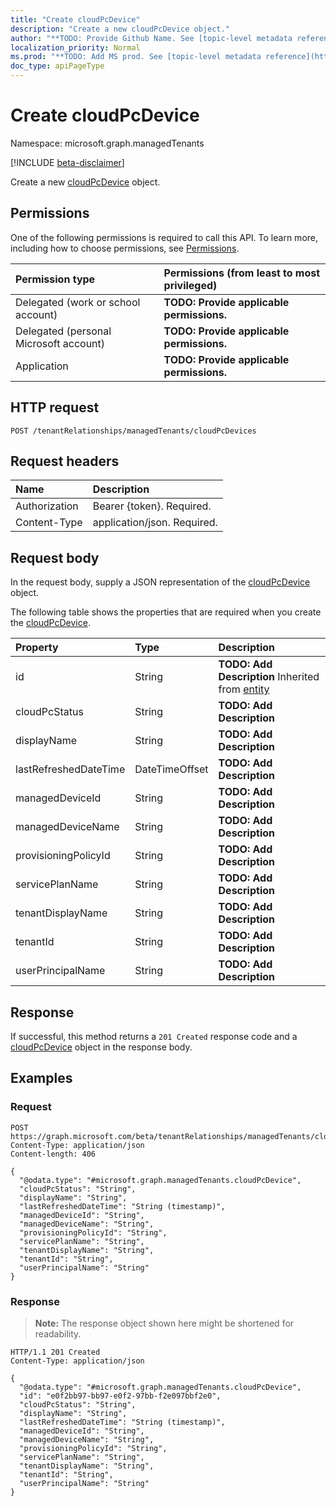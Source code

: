 ```yaml
---
title: "Create cloudPcDevice"
description: "Create a new cloudPcDevice object."
author: "**TODO: Provide Github Name. See [topic-level metadata reference](https://msgo.azurewebsites.net/add/document/guidelines/metadata.html#topic-level-metadata)**"
localization_priority: Normal
ms.prod: "**TODO: Add MS prod. See [topic-level metadata reference](https://msgo.azurewebsites.net/add/document/guidelines/metadata.html#topic-level-metadata)**"
doc_type: apiPageType
---
```


# Create cloudPcDevice
Namespace: microsoft.graph.managedTenants

[!INCLUDE [beta-disclaimer](../../includes/beta-disclaimer.md)]

Create a new [cloudPcDevice](../resources/managedtenants-cloudpcdevice.md) object.

## Permissions
One of the following permissions is required to call this API. To learn more, including how to choose permissions, see [Permissions](/graph/permissions-reference).

|Permission type|Permissions (from least to most privileged)|
|:---|:---|
|Delegated (work or school account)|**TODO: Provide applicable permissions.**|
|Delegated (personal Microsoft account)|**TODO: Provide applicable permissions.**|
|Application|**TODO: Provide applicable permissions.**|

## HTTP request

<!-- {
  "blockType": "ignored"
}
-->
``` http
POST /tenantRelationships/managedTenants/cloudPcDevices
```

## Request headers
|Name|Description|
|:---|:---|
|Authorization|Bearer {token}. Required.|
|Content-Type|application/json. Required.|

## Request body
In the request body, supply a JSON representation of the [cloudPcDevice](../resources/managedtenants-cloudpcdevice.md) object.

The following table shows the properties that are required when you create the [cloudPcDevice](../resources/managedtenants-cloudpcdevice.md).

|Property|Type|Description|
|:---|:---|:---|
|id|String|**TODO: Add Description** Inherited from [entity](../resources/managedtenants-entity.md)|
|cloudPcStatus|String|**TODO: Add Description**|
|displayName|String|**TODO: Add Description**|
|lastRefreshedDateTime|DateTimeOffset|**TODO: Add Description**|
|managedDeviceId|String|**TODO: Add Description**|
|managedDeviceName|String|**TODO: Add Description**|
|provisioningPolicyId|String|**TODO: Add Description**|
|servicePlanName|String|**TODO: Add Description**|
|tenantDisplayName|String|**TODO: Add Description**|
|tenantId|String|**TODO: Add Description**|
|userPrincipalName|String|**TODO: Add Description**|



## Response

If successful, this method returns a `201 Created` response code and a [cloudPcDevice](../resources/managedtenants-cloudpcdevice.md) object in the response body.

## Examples

### Request
<!-- {
  "blockType": "request",
  "name": "create_cloudpcdevice_from_"
}
-->
``` http
POST https://graph.microsoft.com/beta/tenantRelationships/managedTenants/cloudPcDevices
Content-Type: application/json
Content-length: 406

{
  "@odata.type": "#microsoft.graph.managedTenants.cloudPcDevice",
  "cloudPcStatus": "String",
  "displayName": "String",
  "lastRefreshedDateTime": "String (timestamp)",
  "managedDeviceId": "String",
  "managedDeviceName": "String",
  "provisioningPolicyId": "String",
  "servicePlanName": "String",
  "tenantDisplayName": "String",
  "tenantId": "String",
  "userPrincipalName": "String"
}
```


### Response
>**Note:** The response object shown here might be shortened for readability.
<!-- {
  "blockType": "response",
  "truncated": true,
  "@odata.type": "microsoft.graph.managedTenants.cloudPcDevice"
}
-->
``` http
HTTP/1.1 201 Created
Content-Type: application/json

{
  "@odata.type": "#microsoft.graph.managedTenants.cloudPcDevice",
  "id": "e0f2bb97-bb97-e0f2-97bb-f2e097bbf2e0",
  "cloudPcStatus": "String",
  "displayName": "String",
  "lastRefreshedDateTime": "String (timestamp)",
  "managedDeviceId": "String",
  "managedDeviceName": "String",
  "provisioningPolicyId": "String",
  "servicePlanName": "String",
  "tenantDisplayName": "String",
  "tenantId": "String",
  "userPrincipalName": "String"
}
```

